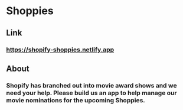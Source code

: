 # Shoppies

## Link
### https://shopify-shoppies.netlify.app

## About
### Shopify has branched out into movie award shows and we need your help. Please build us an app to help manage our movie nominations for the upcoming Shoppies.
